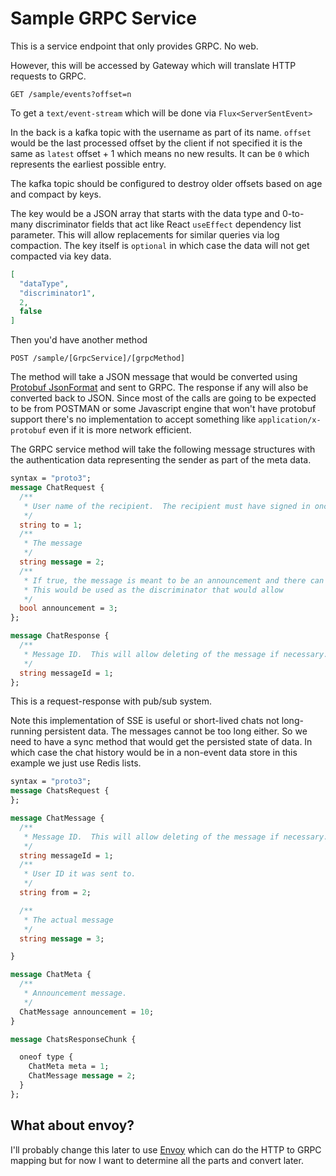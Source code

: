 # Sample GRPC Service

This is a service endpoint that only provides GRPC. No web.

However, this will be accessed by Gateway which will translate HTTP requests to GRPC.
```
GET /sample/events?offset=n
```

To get a `text/event-stream` which will be done via `Flux<ServerSentEvent>`

In the back is a kafka topic with the username as part of its name.  `offset` would be the last processed offset by the
client if not specified it is the same as `latest` offset + 1 which means no new results. It can be `0` which represents
the earliest possible entry.

The kafka topic should be configured to destroy older offsets based on age and compact by keys.

The key would be a JSON array that starts with the data type and 0-to-many discriminator fields that act like
React `useEffect` dependency list parameter. This will allow replacements for similar queries via log compaction. The
key itself is `optional` in which case the data will not get compacted via key data.

```json
[
  "dataType",
  "discriminator1",
  2,
  false
]
```

Then you'd have another method

```
POST /sample/[GrpcService]/[grpcMethod]
```

The method will take a JSON message that would be converted
using [Protobuf JsonFormat](https://codeburst.io/protocol-buffers-part-3-json-format-e1ca0af27774) and sent to GRPC. The
response if any will also be converted back to JSON. Since most of the calls are going to be expected to be from POSTMAN
or some Javascript engine that won't have protobuf support there's no implementation to accept something
like `application/x-protobuf` even if it is more network efficient.

The GRPC service method will take the following message structures with the authentication data representing the sender
as part of the meta data.

```protobuf
syntax = "proto3";
message ChatRequest {
  /**
   * User name of the recipient.  The recipient must have signed in once.
   */
  string to = 1;
  /**
   * The message
   */
  string message = 2;
  /**
   * If true, the message is meant to be an announcement and there can be only one announcement.
   * This would be used as the discriminator that would allow
   */
  bool announcement = 3;
};

message ChatResponse {
  /**
   * Message ID.  This will allow deleting of the message if necessary.
   */
  string messageId = 1;
};
```

This is a request-response with pub/sub system.

Note this implementation of SSE is useful or short-lived chats not long-running persistent data. The messages cannot be
too long either. So we need to have a sync method that would get the persisted state of data. In which case the chat
history would be in a non-event data store in this example we just use Redis lists.

```protobuf
syntax = "proto3";
message ChatsRequest {
};

message ChatMessage {
  /**
   * Message ID.  This will allow deleting of the message if necessary.
   */
  string messageId = 1;
  /**
   * User ID it was sent to.
   */
  string from = 2;

  /**
   * The actual message
   */
  string message = 3;

}

message ChatMeta {
  /**
   * Announcement message.
   */
  ChatMessage announcement = 10;
}

message ChatsResponseChunk {

  oneof type {
    ChatMeta meta = 1;
    ChatMessage message = 2;
  }
};
```

## What about envoy?

I'll probably change this later to use [Envoy](https://www.envoyproxy.io/) which can do the HTTP to GRPC mapping but for now I want to determine all the parts and convert later.
